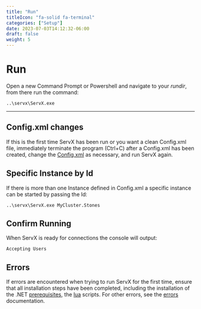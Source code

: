 ```yaml
---
title: "Run"
titleIcon: "fa-solid fa-terminal"
categories: ["Setup"]
date: 2023-07-03T14:12:32-06:00
draft: false
weight: 5
---
```


# Run

Open a new Command Prompt or Powershell and navigate to your *rundir*, from there run the command:

    ..\servx\ServX.exe

---

## Config.xml changes ##

If this is the first time ServX has been run or you want a clean Config.xml file, immediately terminate the program (Ctrl+C) after a Config.xml has been created, change the [Config.xml](/setup/config) as necessary, and run ServX again.

## Specific Instance by Id

If there is more than one Instance defined in Config.xml a specific instance can be started by passing the Id:

    ..\servx\ServX.exe MyCluster.Stones

## Confirm Running

When ServX is ready for connections the console will output:

    Accepting Users

## Errors

If errors are encountered when trying to run ServX for the first time, ensure that all installation steps have been completed, including the installation of the .NET [prerequisites](/setup/install/#prerequisites), the [lua](/setup/lua) scripts. For other errors, see the [errors](/setup/errors) documentation.